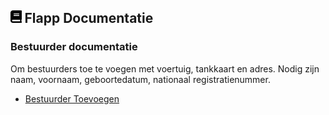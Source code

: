 ## <img src='../Images/book.svg' height=20/> Flapp Documentatie

### Bestuurder documentatie

Om bestuurders toe te voegen met voertuig, tankkaart en adres. Nodig zijn naam, voornaam, geboortedatum, nationaal registratienummer.

- [Bestuurder Toevoegen](VoegBestuurder.md)
